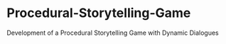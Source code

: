# Procedural-Storytelling-Game
Development of a Procedural Storytelling Game with Dynamic Dialogues
